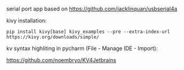 serial port app based on https://github.com/jacklinquan/usbserial4a

kivy installation:

```
pip install kivy[base] kivy_examples --pre --extra-index-url https://kivy.org/downloads/simple/
```

kv syntax highliting in pycharm (File - Manage IDE - Import): 

https://github.com/noembryo/KV4Jetbrains